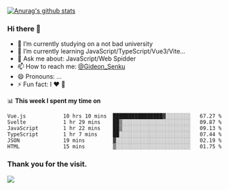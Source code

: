 [![Anurag's github stats](https://github-readme-stats.vercel.app/api?username=gideonsenku)](https://github.com/anuraghazra/github-readme-stats)
### Hi there 👋
- 🔭 I’m currently studying on a not bad university 
- 🌱 I’m currently learning JavaScript/TypeScript/Vue3/Vite...
- 💬 Ask me about: JavaScript/Web Spidder 
- 📫 How to reach me: [@Gideon_Senku](https://t.me/Gideon_Senku)
- 😄 Pronouns: ...
- ⚡ Fun fact: I ❤️ 🎵

📊 **This week I spent my time on**
<!--START_SECTION:waka-->

```text
Vue.js            10 hrs 10 mins  ████████████████▓░░░░░░░░   67.27 %
Svelte            1 hr 29 mins    ██▒░░░░░░░░░░░░░░░░░░░░░░   09.87 %
JavaScript        1 hr 22 mins    ██▒░░░░░░░░░░░░░░░░░░░░░░   09.13 %
TypeScript        1 hr 7 mins     ██░░░░░░░░░░░░░░░░░░░░░░░   07.44 %
JSON              19 mins         ▓░░░░░░░░░░░░░░░░░░░░░░░░   02.19 %
HTML              15 mins         ▒░░░░░░░░░░░░░░░░░░░░░░░░   01.75 %
```

<!--END_SECTION:waka-->


### Thank you for the visit.
![](http://profile-counter.glitch.me/gideonsenku/count.svg)
<!--
**GideonSenku/GideonSenku** is a ✨ _special_ ✨ repository because its `README.md` (this file) appears on your GitHub profile.

Here are some ideas to get you started:

- 🔭 I’m currently working on ...
- 🌱 I’m currently learning ...
- 👯 I’m looking to collaborate on ...
- 🤔 I’m looking for help with ...
- 💬 Ask me about ...
- 📫 How to reach me: ...
- 😄 Pronouns: ...
- ⚡ Fun fact: ...
-->
